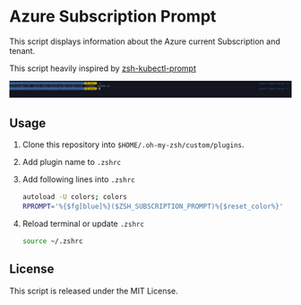 # Azure Subscription Prompt

This script displays information about the Azure current Subscription and tenant.

This script heavily inspired by [zsh-kubectl-prompt](https://github.com/superbrothers/zsh-kubectl-prompt)

![Azure Subscription Prompt](images/azure-subscription-prompt.png)


## Usage

1. Clone this repository into `$HOME/.oh-my-zsh/custom/plugins`.
2. Add plugin name to `.zshrc`
3. Add following lines into `.zshrc`

    ```bash
    autoload -U colors; colors
    RPROMPT='%{$fg[blue]%}($ZSH_SUBSCRIPTION_PROMPT)%{$reset_color%}'
    ```
4. Reload terminal or update `.zshrc`

    ```bash
    source ~/.zshrc
    ```

## License

This script is released under the MIT License.
